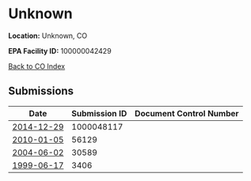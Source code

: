 # Unknown

**Location:** Unknown, CO

**EPA Facility ID:** 100000042429

[Back to CO Index](../../index.md)

## Submissions

| Date | Submission ID | Document Control Number |
|------|--------------|-------------------------|
| [2014-12-29](submissions/1000048117.md) | 1000048117 |  |
| [2010-01-05](submissions/56129.md) | 56129 |  |
| [2004-06-02](submissions/30589.md) | 30589 |  |
| [1999-06-17](submissions/3406.md) | 3406 |  |
